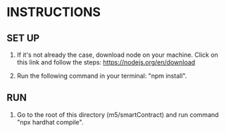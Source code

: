 # INSTRUCTIONS

## SET UP

1. If it's not already the case, download node on your machine. Click on this link and follow the steps:
https://nodejs.org/en/download

2. Run the following command in your terminal: "npm install".

## RUN

1. Go to the root of this directory (m5/smartContract) and run command "npx hardhat compile".
